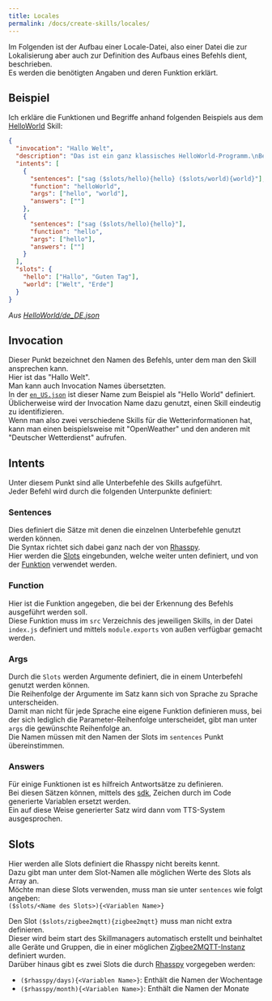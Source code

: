 ```yaml
---
title: Locales
permalink: /docs/create-skills/locales/
---
```


Im Folgenden ist der Aufbau einer Locale-Datei, also einer Datei die zur Lokalisierung aber auch zur Definition des Aufbaus eines Befehls dient, beschrieben.  
Es werden die benötigten Angaben und deren Funktion erklärt.  


## Beispiel

Ich erkläre die Funktionen und Begriffe anhand folgenden Beispiels aus dem [HelloWorld](https://github.com/fwehn/pp-voiceassistant/blob/main/src/skills/HelloWorld) Skill:  

````json
{
  "invocation": "Hallo Welt",
  "description": "Das ist ein ganz klassisches HelloWorld-Programm.\nBenutzte einen der unteren Sätze um es auszuprobieren.",
  "intents": [
    {
      "sentences": ["sag ($slots/hello){hello} ($slots/world){world}"],
      "function": "helloWorld",
      "args": ["hello", "world"],
      "answers": [""]
    },
    {
      "sentences": ["sag ($slots/hello){hello}"],
      "function": "hello",
      "args": ["hello"],
      "answers": [""]
    }
  ],
  "slots": {
    "hello": ["Hallo", "Guten Tag"],
    "world": ["Welt", "Erde"]
  }
}
````
*Aus [HelloWorld/de_DE.json](https://github.com/fwehn/pp-voiceassistant/blob/main/src/skills/HelloWorld/1.0/locales/de_DE.json)*

## Invocation
Dieser Punkt bezeichnet den Namen des Befehls, unter dem man den Skill ansprechen kann.  
Hier ist das "Hallo Welt".  
Man kann auch Invocation Names übersetzten.  
In der [``en_US.json``](https://github.com/fwehn/pp-voiceassistant/blob/main/src/skills/HelloWorld/1.0/locales/en_US.json) ist dieser Name zum Beispiel als "Hello World" definiert.  
Üblicherweise wird der Invocation Name dazu genutzt, einen Skill eindeutig zu identifizieren.  
Wenn man also zwei verschiedene Skills für die Wetterinformationen hat, kann man einen beispielsweise mit "OpenWeather" und den anderen mit "Deutscher Wetterdienst" aufrufen.  

## Intents
Unter diesem Punkt sind alle Unterbefehle des Skills aufgeführt.  
Jeder Befehl wird durch die folgenden Unterpunkte definiert:

### Sentences
Dies definiert die Sätze mit denen die einzelnen Unterbefehle genutzt werden können.  
Die Syntax richtet sich dabei ganz nach der von [Rhasspy](https://rhasspy.readthedocs.io/en/latest/training/).  
Hier werden die [Slots](#slots) eingebunden, welche weiter unten definiert, und von der [Funktion](#function) verwendet werden.  

### Function
Hier ist die Funktion angegeben, die bei der Erkennung des Befehls ausgeführt werden soll.  
Diese Funktion muss im ``src`` Verzeichnis des jeweiligen Skills, in der Datei ``index.js`` definiert und mittels ``module.exports`` von außen verfügbar gemacht werden.  

### Args
Durch die ``Slots`` werden Argumente definiert, die in einem Unterbefehl genutzt werden können.  
Die Reihenfolge der Argumente im Satz kann sich von Sprache zu Sprache unterscheiden.  
Damit man nicht für jede Sprache eine eigene Funktion definieren muss, bei der sich lediglich die Parameter-Reihenfolge unterscheidet, gibt man unter ``args`` die gewünschte Reihenfolge an.  
Die Namen müssen mit den Namen der Slots im ``sentences`` Punkt übereinstimmen. 

### Answers
Für einige Funktionen ist es hilfreich Antwortsätze zu definieren.  
Bei diesen Sätzen können, mittels des [sdk](./sdk.md#antwort-generieren), Zeichen durch im Code generierte Variablen ersetzt werden.  
Ein auf diese Weise generierter Satz wird dann vom TTS-System ausgesprochen.

## Slots
Hier werden alle Slots definiert die Rhasspy nicht bereits kennt.  
Dazu gibt man unter dem Slot-Namen alle möglichen Werte des Slots als Array an.  
Möchte man diese Slots verwenden, muss man sie unter ``sentences`` wie folgt angeben:  
``($slots/<Name des Slots>){<Variablen Name>}``  
 
Den Slot ``($slots/zigbee2mqtt){zigbee2mqtt}`` muss man nicht extra definieren.  
Dieser wird beim start des Skillmanagers automatisch erstellt und beinhaltet alle Geräte und Gruppen, die in einer möglichen [Zigbee2MQTT-Instanz](https://zigbee2mqtt.io/) definiert wurden.  
Darüber hinaus gibt es zwei Slots die durch [Rhasspy](https://rhasspy.readthedocs.io/en/latest/training/#built-in-slots) vorgegeben werden:
- ``($rhasspy/days){<Variablen Name>}``: Enthält die Namen der Wochentage
- ``($rhasspy/month){<Variablen Name>}``: Enthält die Namen der Monate
